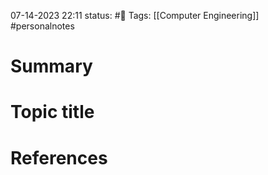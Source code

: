 07-14-2023 22:11
status: #📝
Tags: [[Computer Engineering]] #personalnotes 

# Summary 


# Topic title 


# References
